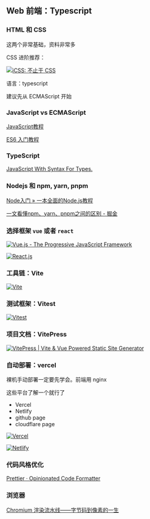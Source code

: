 ## Web 前端：Typescript

### HTML 和 CSS

这两个非常基础，资料非常多

CSS 进阶推荐：

[![iCSS: 不止于 CSS](https://svg.bookmark.style/api?url=https://github.com/chokcoco/iCSS&mode=dark&style=horizontal)](https://github.com/chokcoco/iCSS)

语言：typescript

建议先从 ECMAScript 开始

### JavaScript vs ECMAScript

[JavaScript教程](https://www.liaoxuefeng.com/wiki/1022910821149312)

[ES6 入门教程](https://es6.ruanyifeng.com/)

### TypeScript

[JavaScript With Syntax For Types.](https://www.typescriptlang.org/)

### Nodejs 和 npm, yarn, pnpm

[Node入门 » 一本全面的Node.js教程](https://www.nodebeginner.org/index-zh-cn.html)

[一文看懂npm、yarn、pnpm之间的区别 - 掘金](https://juejin.cn/post/6844903616109641736)

### 选择框架 `vue` 或者 `react`

[![Vue.js - The Progressive JavaScript Framework](https://svg.bookmark.style/api?url=https://cn.vuejs.org/&mode=dark&style=horizontal)](https://cn.vuejs.org/)

[![React.js](https://svg.bookmark.style/api?url=https://react.dev/&mode=dark&style=horizontal)](https://react.dev/)

### 工具链：Vite

[![Vite](https://svg.bookmark.style/api?url=https://cn.vitejs.dev/&mode=dark&style=horizontal)](https://cn.vitejs.dev/)

### 测试框架：Vitest

[![Vitest](https://svg.bookmark.style/api?url=https://vitest.dev/&mode=dark&style=horizontal)](https://vitest.dev/)

### 项目文档：**VitePress**

[![VitePress | Vite & Vue Powered Static Site Generator](https://svg.bookmark.style/api?url=https://vitepress.dev/&mode=dark&style=horizontal)](https://vitepress.dev/)

### 自动部署：vercel

裸机手动部署一定要先学会。前端用 nginx

这些平台了解一个就行了

- Vercel
- Netlify
- github page
- cloudflare page

[![Vercel](https://svg.bookmark.style/api?url=https://vercel.com/&mode=dark&style=horizontal)](https://vercel.com/)

[![Netlify](https://svg.bookmark.style/api?url=https://www.netlify.com/&mode=dark&style=horizontal)](https://www.netlify.com/)

### 代码风格优化

[Prettier · Opinionated Code Formatter](https://prettier.io/)

### 浏览器

[Chromium 渲染流水线——字节码到像素的一生](https://juejin.cn/post/7154953254399393806)


